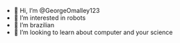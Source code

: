 - 👋 Hi, I’m @GeorgeOmalley123
- 👀 I’m interested in robots
- 🌱 I’m brazilian
- 💞️ I’m looking to learn about computer and your science

<!---
GeorgeOmalley123/GeorgeOmalley123 is a ✨ special ✨ repository because its `README.md` (this file) appears on your GitHub profile.
You can click the Preview link to take a look at your changes.
--->
